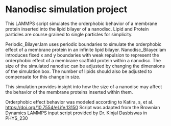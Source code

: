 # Nanodisc simulation project
This LAMMPS script simulates the orderphobic behavior of a membrane protein inserted into the lipid bilayer of a nanodisc.
Lipid and Protein particles are course grained to single particles for simplicity.

Periodic_Bilayer.lam uses periodic boundaries to simulate the orderphobic effect of a membrane protein in an infinite lipid bilayer.
Nanodisc_Bilayer.lam introduces fixed x and y boundaries with weak repulsion to represent the orderphobic effect of a membrane scaffold protein within a nanodisc.
The size of the simulated nanodisc can be adjusted by changing the dimensions of the simulation box.  The number of lipids should also be adjusted to compensate for this change in size.

This simulation provides insight into how the size of a nanodisc may affect the behavior of the membrane proteins inserted within them.

Orderphobic effect behavior was modeled according to Katira, s, et al. https://doi.org/10.7554/eLife.13150
Script was adapted from the Brownian Dynamics LAMMPS input script provided by Dr. Kinjal Dasbiswas in PHYS_230

